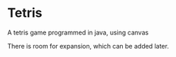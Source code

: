 # Tetris
A tetris game programmed in java, using canvas

There is room for expansion, which can be added later.
